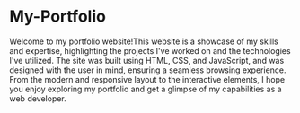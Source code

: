 # My-Portfolio
Welcome to my portfolio website!This website is a showcase of my skills and expertise, highlighting the projects I've worked on and the technologies I've utilized. The site was built using HTML, CSS, and JavaScript, and was designed with the user in mind, ensuring a seamless browsing experience. From the modern and responsive layout to the interactive elements, I hope you enjoy exploring my portfolio and get a glimpse of my capabilities as a web developer.

